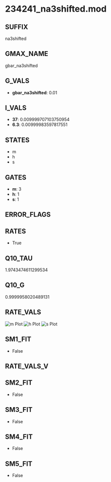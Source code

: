# 234241_na3shifted.mod

## SUFFIX

na3shifted

## GMAX_NAME

gbar_na3shifted

## G_VALS

- **gbar_na3shifted**: 0.01

## I_VALS

- **37**: 0.009999707103750954
- **6.3**: 0.00999983597817551

## STATES

- m
- h
- s

## GATES

- **m**: 3
- **h**: 1
- **s**: 1

## ERROR_FLAGS


## RATES

- True

## Q10_TAU

1.9743474611299534

## Q10_G

0.9999958020489131

## RATE_VALS

![m Plot](/Users/pbozelos/Dropbox/icg-Chai-Panos/supermodels/output_markdown_files/Na/234241_na3shifted.mod/images/m.png)
![h Plot](/Users/pbozelos/Dropbox/icg-Chai-Panos/supermodels/output_markdown_files/Na/234241_na3shifted.mod/images/h.png)
![s Plot](/Users/pbozelos/Dropbox/icg-Chai-Panos/supermodels/output_markdown_files/Na/234241_na3shifted.mod/images/s.png)

## SM1_FIT

- False

## RATE_VALS_V

## SM2_FIT

- False

## SM3_FIT

- False

## SM4_FIT

- False

## SM5_FIT

- False

